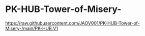 # PK-HUB-Tower-of-Misery-
https://raw.githubusercontent.com/JAOV001/PK-HUB-Tower-of-Misery-/main/PK-HUB.V1
